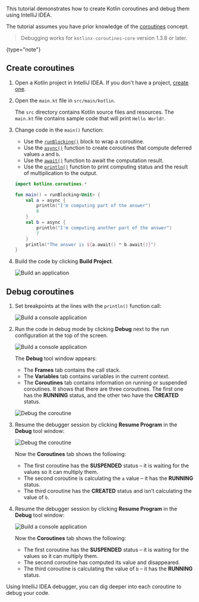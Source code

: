 [//]: # (title: 使用 IntelliJ IDEA 调试协程——教程)

This tutorial demonstrates how to create Kotlin coroutines and debug them using IntelliJ IDEA.

The tutorial assumes you have prior knowledge of the [coroutines](coroutines-guide.md) concept.

> Debugging works for `kotlinx-coroutines-core` version 1.3.8 or later.
>
{type="note"}

## Create coroutines

1. Open a Kotlin project in IntelliJ IDEA. If you don't have a project, [create one](jvm-get-started.md#create-an-application).

2. Open the `main.kt` file in `src/main/kotlin`.

    The `src` directory contains Kotlin source files and resources. The `main.kt` file contains sample code that will print `Hello World!`.

3. Change code in the `main()` function:

    * Use the [`runBlocking()`](https://kotlinlang.org/api/kotlinx.coroutines/kotlinx-coroutines-core/kotlinx.coroutines/run-blocking.html) block to wrap a coroutine.
    * Use the [`async()`](https://kotlinlang.org/api/kotlinx.coroutines/kotlinx-coroutines-core/kotlinx.coroutines/async.html) function to create coroutines that compute deferred values `a` and `b`.
    * Use the [`await()`](https://kotlinlang.org/api/kotlinx.coroutines/kotlinx-coroutines-core/kotlinx.coroutines/-deferred/await.html) function to await the computation result.
    * Use the [`println()`](https://kotlinlang.org/api/latest/jvm/stdlib/kotlin.io/println.html) function to print computing status and the result of multiplication to the output.

    ```kotlin
    import kotlinx.coroutines.*
    
    fun main() = runBlocking<Unit> {
        val a = async {
            println("I'm computing part of the answer")
            6
        }
        val b = async {
            println("I'm computing another part of the answer")
            7
        }
        println("The answer is ${a.await() * b.await()}")
    }
    ```

4. Build the code by clicking **Build Project**.

    ![Build an application](flow-build-project.png)

## Debug coroutines

1. Set breakpoints at the lines with the `println()` function call:

    ![Build a console application](coroutine-breakpoint.png)

2. Run the code in debug mode by clicking **Debug** next to the run configuration at the top of the screen.

    ![Build a console application](flow-debug-project.png)

    The **Debug** tool window appears: 
    * The **Frames** tab contains the call stack.
    * The **Variables** tab contains variables in the current context.
    * The **Coroutines** tab contains information on running or suspended coroutines. It shows that there are three coroutines.
    The first one has the **RUNNING** status, and the other two have the **CREATED** status.

    ![Debug the coroutine](coroutine-debug-1.png)

3. Resume the debugger session by clicking **Resume Program** in the **Debug** tool window:

    ![Debug the coroutine](coroutine-debug-2.png)
    
    Now the **Coroutines** tab shows the following:
    * The first coroutine has the **SUSPENDED** status – it is waiting for the values so it can multiply them.
    * The second coroutine is calculating the `a` value – it has the **RUNNING** status.
    * The third coroutine has the **CREATED** status and isn’t calculating the value of `b`.

4. Resume the debugger session by clicking **Resume Program** in the **Debug** tool window:

    ![Build a console application](coroutine-debug-3.png)

    Now the **Coroutines** tab shows the following:
    * The first coroutine has the **SUSPENDED** status – it is waiting for the values so it can multiply them.
    * The second coroutine has computed its value and disappeared.
    * The third coroutine is calculating the value of `b` – it has the **RUNNING** status.

Using IntelliJ IDEA debugger, you can dig deeper into each coroutine to debug your code.
